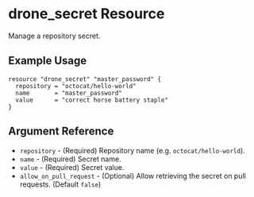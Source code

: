 # drone_secret Resource

Manage a repository secret.

## Example Usage

```hcl
resource "drone_secret" "master_password" {
  repository = "octocat/hello-world"
  name       = "master_password"
  value      = "correct horse battery staple"
}
```

## Argument Reference

* `repository` - (Required) Repository name (e.g. `octocat/hello-world`).
* `name` - (Required) Secret name.
* `value` - (Required) Secret value.
* `allow_on_pull_request` - (Optional) Allow retrieving the secret on pull requests.  (Default `false`)
